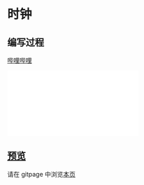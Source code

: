 # 时钟

## 编写过程

[哔哩哔哩](https://www.bilibili.com/video/BV1aa411L7Bg)

<iframe src="//player.bilibili.com/player.html?aid=214833867&bvid=BV1aa411L7Bg&cid=739519934&page=1" scrolling="no" border="0" frameborder="no" framespacing="0" allowfullscreen="true"> </iframe>

## [预览](src/index.html)

请在 gitpage 中浏览[本页](https://mekefly.github.io/quick-style/time-clock)
